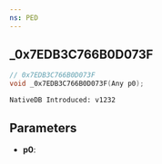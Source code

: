 ```yaml
---
ns: PED
---
```

## _0x7EDB3C766B0D073F

```c
// 0x7EDB3C766B0D073F
void _0x7EDB3C766B0D073F(Any p0);
```

```
NativeDB Introduced: v1232
```

## Parameters
* **p0**:

